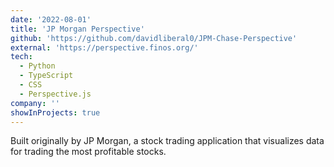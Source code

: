 ```yaml
---
date: '2022-08-01'
title: 'JP Morgan Perspective'
github: 'https://github.com/davidliberal0/JPM-Chase-Perspective'
external: 'https://perspective.finos.org/'
tech:
  - Python
  - TypeScript
  - CSS
  - Perspective.js
company: ''
showInProjects: true
---
```


Built originally by JP Morgan, a stock trading application that visualizes data for trading the most profitable stocks.
